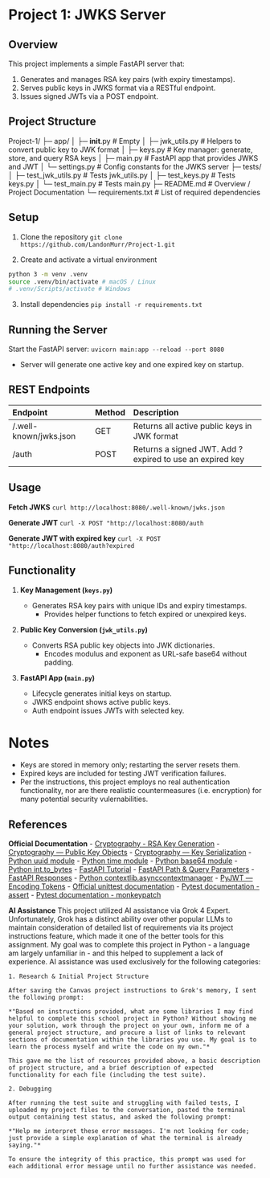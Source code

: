 # Project 1: JWKS Server

## Overview
This project implements a simple FastAPI server that:

1. Generates and manages RSA key pairs (with expiry timestamps).
2. Serves public keys in JWKS format via a RESTful endpoint.
3. Issues signed JWTs via a POST endpoint.

## Project Structure

Project-1/
├─ app/
│  ├─ __init__.py       # Empty
│  ├─ jwk_utils.py      # Helpers to convert public key to JWK format
│  ├─ keys.py           # Key manager: generate, store, and query RSA keys
│  ├─ main.py           # FastAPI app that provides JWKS and JWT
│  └─ settings.py       # Config constants for the JWKS server
├─ tests/
│  ├─ test_jwk_utils.py # Tests jwk_utils.py
│  ├─ test_keys.py      # Tests keys.py
│  └─ test_main.py      # Tests main.py
├─ README.md            # Overview / Project Documentation
└─ requirements.txt     # List of required dependencies

## Setup

1. Clone the repository
`git clone https://github.com/LandonMurr/Project-1.git`

2. Create and activate a virtual environment
```bash
python 3 -m venv .venv
source .venv/bin/activate # macOS / Linux
# .venv/Scripts/activate # Windows
```

3. Install dependencies
`pip install -r requirements.txt`

## Running the Server

Start the FastAPI server:
`uvicorn main:app --reload --port 8080`

- Server will generate one active key and one expired key on startup.

## REST Endpoints

| Endpoint               | Method | Description                                              |
| :--------------------- | :----- | :------------------------------------------------------- |
| /.well-known/jwks.json | GET    | Returns all active public keys in JWK format             |
| /auth                  | POST   | Returns a signed JWT. Add ?expired to use an expired key |

## Usage

**Fetch JWKS**
`curl http://localhost:8080/.well-known/jwks.json`

**Generate JWT**
`curl -X POST "http://localhost:8080/auth`

**Generate JWT with expired key**
`curl -X POST "http://localhost:8080/auth?expired`

## Functionality

1. **Key Management (`keys.py`)**
    - Generates RSA key pairs with unique IDs and expiry timestamps.
        - Provides helper functions to fetch expired or unexpired keys.

2. **Public Key Conversion (`jwk_utils.py`)**
    - Converts RSA public key objects into JWK dictionaries.
        - Encodes modulus and exponent as URL-safe base64 without padding.

3. **FastAPI App (`main.py`)**
    - Lifecycle generates initial keys on startup.
    - JWKS endpoint shows active public keys.
    - Auth endpoint issues JWTs with selected key.

# Notes

- Keys are stored in memory only; restarting the server resets them.
- Expired keys are included for testing JWT verification failures.
- Per the instructions, this project employs no real authentication functionality, nor are there realistic countermeasures (i.e. encryption) for many potential security vulernabilities.

## References

**Official Documentation**
    - [Cryptography - RSA Key Generation](https://cryptography.io/en/latest/hazmat/primitives/asymmetric/rsa/#cryptography.hazmat.primitives.asymmetric.rsa.generate_private_key)
    - [Cryptography — Public Key Objects](https://cryptography.io/en/latest/hazmat/primitives/asymmetric/rsa/#key-objects)
    - [Cryptography — Key Serialization](https://cryptography.io/en/latest/hazmat/primitives/asymmetric/serialization/#serialization-of-keys)
    - [Python uuid module](https://docs.python.org/3/library/uuid.html#uuid.uuid4)
    - [Python time module](https://docs.python.org/3/library/time.html#time.time)
    - [Python base64 module](https://docs.python.org/3/library/base64.html#base64.urlsafe_b64encode)
    - [Python int.to_bytes](https://docs.python.org/3/library/stdtypes.html#int.to_bytes)
    - [FastAPI Tutorial](https://fastapi.tiangolo.com/tutorial/)
    - [FastAPI Path & Query Parameters](https://fastapi.tiangolo.com/tutorial/query-params/)
    - [FastAPI Responses](https://fastapi.tiangolo.com/advanced/response-directly/)
    - [Python contextlib.asynccontextmanager](https://docs.python.org/3/library/contextlib.html#contextlib.asynccontextmanager)
    - [PyJWT — Encoding Tokens](https://pyjwt.readthedocs.io/en/stable/usage.html#encoding-decoding-tokens)
    - [Official unittest documentation](https://docs.python.org/3/library/unittest.html)
    - [Pytest documentation - assert](https://docs.pytest.org/en/stable/assert.html)
    - [Pytest documentation - monkeypatch](https://docs.pytest.org/en/stable/how-to/monkeypatch.html)

**AI Assistance**
This project utilized AI assistance via Grok 4 Expert. Unfortunately, Grok has a distinct ability over other popular LLMs to maintain consideration of detailed list of requirements via its project instructions feature, which made it one of the better tools for this assignment. My goal was to complete this project in Python - a language am largely unfamiliar in - and this helped to supplement a lack of experience. AI assistance was used exclusively for the following categories:

    1. Research & Initial Project Structure

    After saving the Canvas project instructions to Grok's memory, I sent the following prompt:
    
    *"Based on instructions provided, what are some libraries I may find helpful to complete this school project in Python? Without showing me your solution, work through the project on your own, inform me of a general project structure, and procure a list of links to relevant sections of documentation within the libraries you use. My goal is to learn the process myself and write the code on my own."*

    This gave me the list of resources provided above, a basic description of project structure, and a brief description of expected functionality for each file (including the test suite).

    2. Debugging

    After running the test suite and struggling with failed tests, I uploaded my project files to the conversation, pasted the terminal output containing test status, and asked the following prompt:

    *"Help me interpret these error messages. I'm not looking for code; just provide a simple explanation of what the terminal is already saying."*

    To ensure the integrity of this practice, this prompt was used for each additional error message until no further assistance was needed.